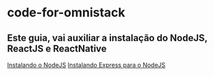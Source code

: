 # code-for-omnistack

## Este guia, vai auxiliar a instalação do NodeJS, ReactJS e ReactNative

[Instalando o NodeJS](https://github.com/eltonfontes/code-for-omnistack/tree/master/nodejs#instalando-o-nodejs)
[Instalando Express para o NodeJS](https://github.com/eltonfontes/code-for-omnistack/tree/master/nodejs#instalando-o-express-para-nodejs)